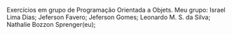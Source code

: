 Exercícios em grupo de Programação Orientada a Objets.
Meu grupo:
Israel Lima Dias;
Jeferson Favero;
Jeferson Gomes;
Leonardo M. S. da Silva;
Nathalie Bozzon Sprenger(eu);
